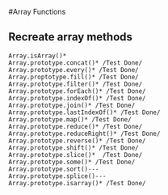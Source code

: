 #Array Functions

## Recreate array methods
    Array.isArray()*
    Array.prototype.concat()* /Test Done/
    Array.prototype.every()* /Test Done/
    Array.proptotype.fill()* /Test Done/
    Array.prototype.filter()* /Test Done/
    Array.prototype.forEach()* /Test Done/
    Array.prototype.indexOf()* /Test Done/
    Array.prototype.join()* /Test Done/
    Array.prototype.lastIndexOf()* /Test Done/
    Array.prototype.map()* /Test Done/
    Array.prototype.reduce()* /Test Done/
    Array.prototype.reduceRight()* /Test Done/
    Array.prototype.reverse()* /Test Done/
    Array.prototype.shift()* /Test Done/
    Array.prototype.slice()*  /Test Done/
    Array.prototype.some()* /Test Done/
    Array.prototype.sort()---
    Array.prototype.splice()---
    Array.prototype.isarray()* /Test Done/